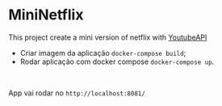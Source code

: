 # MiniNetflix

This project create a mini version of netflix with [YoutubeAPI](https://developers.google.com/youtube/v3/docs) 

- Criar imagem da aplicação `docker-compose build`;
- Rodar aplicação com docker compose `docker-compose up`.
<br>

App vai rodar no `http://localhost:8081/`
